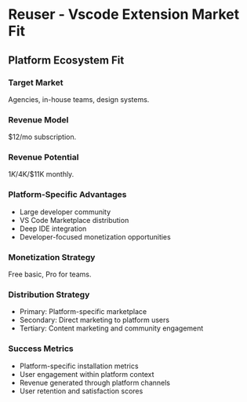 # Reuser - Vscode Extension Market Fit

## Platform Ecosystem Fit

### Target Market
Agencies, in-house teams, design systems.

### Revenue Model
$12/mo subscription.

### Revenue Potential
$1K/$4K/$11K monthly.

### Platform-Specific Advantages
- Large developer community
- VS Code Marketplace distribution
- Deep IDE integration
- Developer-focused monetization opportunities

### Monetization Strategy
Free basic, Pro for teams.

### Distribution Strategy
- Primary: Platform-specific marketplace
- Secondary: Direct marketing to platform users
- Tertiary: Content marketing and community engagement

### Success Metrics
- Platform-specific installation metrics
- User engagement within platform context
- Revenue generated through platform channels
- User retention and satisfaction scores
